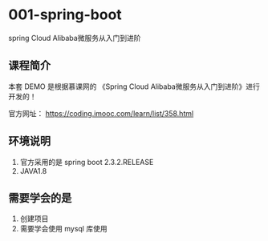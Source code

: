 # 001-spring-boot

spring Cloud Alibaba微服务从入门到进阶

## 课程简介
本套 DEMO 是根据慕课网的 《Spring Cloud Alibaba微服务从入门到进阶》进行开发的！

官方网址： https://coding.imooc.com/learn/list/358.html

##  环境说明
1. 官方采用的是 spring boot 2.3.2.RELEASE
2. JAVA1.8

## 需要学会的是
1. 创建项目
2. 需要学会使用 mysql 库使用